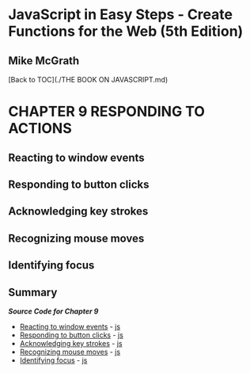 # **JavaScript in Easy Steps - Create Functions for the Web (5th Edition)**
## Mike McGrath

[Back to TOC](./THE BOOK ON JAVASCRIPT.md)

# CHAPTER 9 RESPONDING TO ACTIONS
## Reacting to window events
## Responding to button clicks
## Acknowledging key strokes
## Recognizing mouse moves
## Identifying focus
## Summary<br>

***Source Code for Chapter 9***
        <ul>
          <li><a href="src/9-Responding to actions/onerror.html">Reacting to window events</a> -
            <a href="src/9-Responding to actions/onerror.js"> js</a></li>
          <li><a href="src/9-Responding to actions/onclick.html">Responding to button clicks</a> -
            <a href="src/9-Responding to actions/onclick.js"> js</a></li>
          <li><a href="src/9-Responding to actions/onkey.html">Acknowledging key strokes</a> -
            <a href="src/9-Responding to actions/onkey.js"> js</a></li>
          <li><a href="src/9-Responding to actions/onmouse.html">Recognizing mouse moves</a> -
            <a href="src/9-Responding to actions/onmouse.js"> js</a></li>
          <li><a href="src/9-Responding to actions/onfocus.html">Identifying focus</a> -
            <a href="src/9-Responding to actions/onfocus.js"> js</a></li>
        </ul>